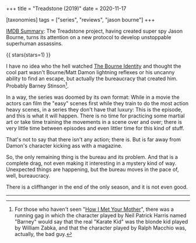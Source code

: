 +++
title = "Treadstone (2019)"
date = 2020-11-17

[taxonomies]
tags = ["series", "reviews", "jason bourne"]
+++

[IMDB Summary](https://www.imdb.com/title/tt8289480/):
The Treadstone project, having created super spy Jason Bourne, turns its
attention on a new protocol to develop unstoppable superhuman assassins.

<!-- more -->

{{ stars(stars=1) }}

I have no idea who the hell watched [The Bourne
Identity](https://www.imdb.com/title/tt0258463/) and thought the cool part
wasn't Bourne/Matt Damon lightning reflexes or his uncanny ability to find an
escape, but actually the bureaucracy that created him. Probably Barney
Stinson[^1].

In a way, the series was doomed by its own format: While in a movie the actors
can film the "easy" scenes first while they train to do the most action heavy
scenes, in a series they don't have that luxury: This is the episode, and this
is what it will happen. There is no time for practicing some martial art or
take time training the movements in a scene over and over; there is very little
time between episodes and even littler time for this kind of stuff.

That's not to say that there isn't any action; there is. But is far away from
Damon's character kicking ass with a magazine.

So, the only remaining thing is the bureau and its problem. And that is a
complete drag, not even making it interesting in a mystery kind of way.
Unexpected things are happening, but the bureau moves in the pace of, well,
bureaucracy.

There is a cliffhanger in the end of the only season, and it is not even good.

---

[^1]: For those who haven't seen "[How I Met Your
  Mother](https://en.wikipedia.org/wiki/How_I_Met_Your_Mother)", there was a
  running gag in which the character played by Neil Patrick Harris named
  "Barney" would say that the real "Karate Kid" was the blonde kid played by
  William Zabka, and that the character played by Ralph Macchio was, actually,
  the bad guy.
